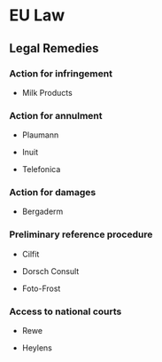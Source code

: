 # EU Law

## Legal Remedies

### Action for infringement

 * Milk Products

### Action for annulment

 * Plaumann

 * Inuit

 * Telefonica

### Action for damages

 * Bergaderm

### Preliminary reference procedure

 * Cilfit

 * Dorsch Consult

 * Foto-Frost

### Access to national courts

 * Rewe

 * Heylens
